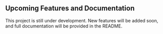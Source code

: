 ## Upcoming Features and Documentation

This project is still under development. New features will be added soon, and full documentation will be provided in the README.
